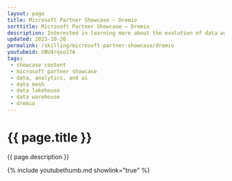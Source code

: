 ```yaml
---
layout: page
title: Microsoft Partner Showcase — Dremio
sorttitle: Microsoft Partner Showcase — Dremio
description: Interested in learning more about the evolution of data warehousing, data meshes, and data lakehouse? In this Partner Showcase, we talk with Dremio about their data lakehouse platform, and how it can accelerate time to insight.
updated: 2023-10-26
permalink: /skilling/microsoft-partner-showcase/dremio
youtubeid: UBU4rqso17A
tags: 
 - showcase content
 - microsoft partner showcase
 - data, analytics, and ai
 - data mesh
 - data lakehouse
 - data warehouse
 - dremio
---
```


# {{ page.title }}

{{ page.description }}

{% include youtubethumb.md showlink="true" %}
